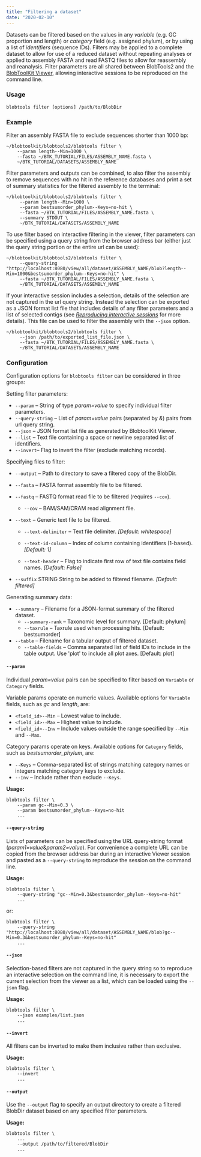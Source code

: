 ```yaml
---
title: "Filtering a dataset"
date: "2020-02-10"
---
```


Datasets can be filtered based on the values in any _variable_ (e.g. GC proportion and length) or _category_ field (e.g. assigned phylum), or by using a list of _identifiers_ (sequence IDs). Filters may be applied to a complete dataset to allow for use of a reduced dataset without repeating analyses or applied to assembly FASTA and read FASTQ files to allow for reassembly and reanalysis. Filter parameters are all shared between BlobTools2 and the [BlobToolKit Viewer](https://blobtoolkit.genomehubs.org/btk-viewer/), allowing interactive sessions to be reproduced on the command line.

### Usage

`blobtools filter [options] /path/to/BlobDir`

### Example

Filter an assembly FASTA file to exclude sequences shorter than 1000 bp:

```
~/blobtoolkit/blobtools2/blobtools filter \
    --param length--Min=1000 \
    --fasta ~/BTK_TUTORIAL/FILES/ASSEMBLY_NAME.fasta \
    ~/BTK_TUTORIAL/DATASETS/ASSEMBLY_NAME
```

Filter parameters and outputs can be combined, to also filter the assembly to remove sequences with no hit in the reference databases and print a set of summary statistics for the filtered assembly to the terminal:

```
~/blobtoolkit/blobtools2/blobtools filter \
     --param length--Min=1000 \
     --param bestsumorder_phylum--Keys=no-hit \
     --fasta ~/BTK_TUTORIAL/FILES/ASSEMBLY_NAME.fasta \
     --summary STDOUT \
     ~/BTK_TUTORIAL/DATASETS/ASSEMBLY_NAME
```

To use filter based on interactive filtering in the viewer, filter parameters can be specified using a query string from the browser address bar (either just the query string portion or the entire url can be used):

```
~/blobtoolkit/blobtools2/blobtools filter \
     --query-string "http://localhost:8080/view/all/dataset/ASSEMBLY_NAME/blob?length--Min=1000&bestsumorder_phylum--Keys=no-hit" \
     --fasta ~/BTK_TUTORIAL/FILES/ASSEMBLY_NAME.fasta \
     ~/BTK_TUTORIAL/DATASETS/ASSEMBLY_NAME
```

If your interactive session includes a selection, details of the selection are not captured in the url query string. Instead the selection can be exported as a JSON format list file that includes details of any filter parameters and a list of selected contigs (see [_Reproducing interactive sessions_](https://blobtoolkit.genomehubs.org/btk-viewer/viewer-tutorials/reproducing-interactive-sessions/) for more details). This file can be used to filter the assembly with the `--json` option.

```
~/blobtoolkit/blobtools2/blobtools filter \
     --json /path/to/exported_list_file.json \
     --fasta ~/BTK_TUTORIAL/FILES/ASSEMBLY_NAME.fasta \
     ~/BTK_TUTORIAL/DATASETS/ASSEMBLY_NAME
```

### Configuration

Configuration options for `blobtools filter` can be considered in three groups:

Setting filter parameters:

- `--param` – String of type _param=value_ to specify individual filter parameters.
- `--query-string` – List of _param=value_ pairs (separated by _&_) pairs from url query string.
- `--json` – JSON format list file as generated by BlobtoolKit Viewer.
- `--list` – Text file containing a space or newline separated list of identifiers.
- `--invert`– Flag to invert the filter (exclude matching records).

Specifying files to filter:

- `--output` – Path to directory to save a filtered copy of the BlobDir.
- `--fasta` – FASTA format assembly file to be filtered.
- `--fastq` – FASTQ format read file to be filtered (requires `--cov`).
    - `--cov` – BAM/SAM/CRAM read alignment file.
- `--text` – Generic text file to be filtered.
    
    - `--text-delimiter` – Text file delimiter. _\[Default: whitespace\]_
    
    - `--text-id-column` – Index of column containing identifiers (1-based). _\[Default: 1\]_
    - `--text-header` – Flag to indicate first row of text file contains field names. _\[Default: False\]_
- `--suffix` STRING String to be added to filtered filename. _\[Default: filtered\]_

Generating summary data:

- `--summary` – Filename for a JSON-format summary of the filtered dataset.
    - `--summary-rank` – Taxonomic level for summary. \[Default: phylum\]
    - `--taxrule` – Taxrule used when processing hits. \[Default: bestsumorder\]
- `--table` – Filename for a tabular output of filtered dataset.
    - `--table-fields` – Comma separated list of field IDs to include in the table output. Use 'plot' to include all plot axes. \[Default: plot\]

#### `--param`

Individual _param=value_ pairs can be specified to filter based on `Variable` or `Category` fields.

Variable params operate on numeric values. Available options for `Variable` fields, such as _gc_ and _length_, are:

- `<field_id>--Min` – Lowest value to include.
- `<field_id>--Max` – Highest value to include.
- `<field_id>--Inv` – Include values outside the range specified by `--Min` and `--Max`.

Category params operate on keys. Available options for `Category` fields, such as _bestsumorder\_phylum_, are:

- `--Keys` – Comma-separated list of strings matching category names or integers matching category keys to exclude.
- `--Inv` – Include rather than exclude `--Keys`.

**Usage:**

```
blobtools filter \
    --param gc--Min=0.3 \
    --param bestsumorder_phylum--Keys=no-hit
    ...
```

#### `--query-string`

Lists of parameters can be specified using the URL query-string format (_param1=value_&_param2=value_). For convenience a complete URL can be copied from the browser address bar during an interactive Viewer session and pasted as a `--query-string` to reproduce the session on the command line.

**Usage:**

```
blobtools filter \
    --query-string "gc--Min=0.3&bestsumorder_phylum--Keys=no-hit"
    ...
```

or:

```
blobtools filter \
    --query-string "http://localhost:8080/view/all/dataset/ASSEMBLY_NAME/blob?gc--Min=0.3&bestsumorder_phylum--Keys=no-hit"
    ...
```

#### `--json`

Selection-based filters are not captured in the query string so to reproduce an interactive selection on the command line, it is necessary to export the current selection from the viewer as a list, which can be loaded using the `--json` flag.

**Usage:**

```
blobtools filter \
    --json examples/list.json
    ...
```

#### `--invert`

All filters can be inverted to make them inclusive rather than exclusive.

**Usage:**

```
blobtools filter \
    --invert
    ...
```

#### `--output`

Use the `--output` flag to specify an output directory to create a filtered BlobDir dataset based on any specified filter parameters.

**Usage:**

```
blobtools filter \
    ...
    --output /path/to/filtered/BlobDir
    ...
```
